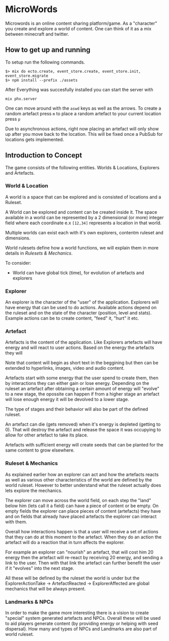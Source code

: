 # MicroWords

Microwords is an online content sharing platform/game.
As a "character" you create and explore a world of content.
One can think of it as a mix between minecraft and twitter.

## How to get up and running

To setup run the following commands.

```
$> mix do ecto.create, event_store.create, event_store.init, event_store.migrate
$> npm install --prefix ./assets
```

After Everything was succesfully installed you can start the server with

`mix phx.server`

One can move around with the `aswd` keys as well as the arrows.
To create a random artefact press `m` to place a random artefact to your current location press `p`

Due to asynchronous actions, right now placing an artefact will only show up after you move back to the location. This will be fixed once a PubSub for locations gets implemented.

## Introduction to Concept

The game consists of the following entities. Worlds & Locations, Explorers and Artefacts.

### World & Location

A world is a space that can be explored and is consisted of locations and
a Ruleset.

A World can be explored and content can be created inside it.
The space available in a world can be represented by a 2 dimensional (or more) integer field where each coordinate e.x `[12,34]` represents a location in that world.

Multiple worlds can exist each with it's own explorers, contentm ruleset and dimensions.

World rulesets define how a world functions, we will explain them in more details in _Rulesets & Mechanics_.

To consider:

- World can have global tick (time), for evolution of artefacts and explorers

### Explorer

An explorer is the character of the "user" of the application. Explorers will have energy that can be used to do actions.
Available actions depend on the ruleset and on the state of the character (position, level and stats).
Example actions can be to create content, "feed" it, "hurt" it etc.

### Artefact

Artefacts is the content of the application. Like Explorers artefacts will have energy and will react to user actions.
Based on the energy the artefacts they will

Note that content will begin as short text in the beggining but then can be extended to hyperlinks, images, video and audio content.

Artefacts start with some energy that the user spend to create them, then by interactions they can either gain or lose energy.
Depending on the ruleset an artefact after obtaining a certain amount of energy will "evolve" to a new stage, the opossite can happen if from a higher stage
an artefact will lose enough energy it will be devolved to a lower stage.

The type of stages and their behavior will also be part of the defined ruleset.

An artefact can die (gets removed) when it's energy is depleted (getting to 0). That will destroy the artefact and release the space it was occupying to
allow for other artefact to take its place.

Artefacts with sufficient energy will create seeds that can be planted for the same content to grow elsewhere.

### Ruleset & Mechanics

As explained earlier how an explorer can act and how the artefacts reacts as well as various other characteristics of the world are defined by the world ruleset. However to better understand what the ruleset actually does lets explore the mechanics.

The explorer can move across the world field, on each step the "land" below him (lets call it a field) can have a piece of content or be empty.
On empty fields the explorer can place pieces of content (artefacts) they have and on fields that already have placed artefacts the explorer can interact with them.

Overall how interactions happen is that a user will receive a set of actions that they can do at this moment to the artefact. When they do an action the artefact will do a reaction that in turn affects the explorer.

For example an explorer can "nourish" an artefact, that will cost him 20 energy then the artefact will re-react by receiving 20 energy, and sending a link to the user.
Then with that link the artefact can further benefit the user if it "evolves" into the next stage.

All these will be defined by the ruleset the world is under but the ExplorerActionTake -> ArtefactReacted -> ExplorerAffected are global mechanics that will be always present.

### Landmarks & NPCs

In order to make the game more interesting there is a vision to create "special" system generated artefacts and NPCs.
Overall these will be used to aid players generate content (by providing energy or helping with seed dispersal).
How many and types of NPCs and Landmarks are also part of world ruleset.
